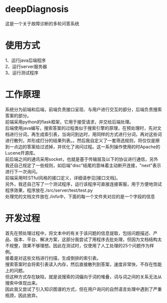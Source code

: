 # deepDiagnosis
这是一个关于故障诊断的多轮问答系统
# 使用方式
1、运行java后端程序  
2、运行server服务器  
3、运行测试程序  
# 工作原理
系统分为前端和后端，前端负责接口呈现、与用户进行交互的部分，后端负责搜索答案的部分。  
前端采用python的flask框架，它用于接受请求，并交给后端处理。  
后端使用java编写，搜索答案的过程类似于搜索引擎的原理，在预处理时，先对文档进行分词，再生成索引表，当询问到达时，用同样的方式进行分词，再对这些词进行散列，并形成打分的结果列表。。然后我自定义了一套筛选规则，将仅仅是擦到一点边的答案给过滤掉，并优化了询问过程。这一系列操作使用的时Apache的Lucene开源库。  
前后端之间的通讯采用socket，也就是基于传输层及以下的协议进行通信，另外我还自己规定了一些规则，如后端"disc"结尾的意味着主动断开连接，"next"表示进行下一次询问。  
前端采用RESTful风格的接口定义，详细请参见[接口文档]。  
另外，我还自己写了一个测试程序，运行该程序可直接连接客服，用于方便地测试程序效果，程序放在./src/server/test/test.py  
处理完的文档文件放在./info中，下面的每一个文件夹对应的是一个字段的信息  
# 开发过程
首先在预处理过程中，将文本中的有关于该问题的信息提取，包括问题描述、产品、版本、平台、解决方案，这部分我尝试了用程序去批处理，但因为文档结构太不规整，效果不够理想。因此在测试时，仅使用了人工处理的25个问题作为样例。  
接着是对这些文档进行扫描，生成倒排的索引表。  
搜索答案时会将索引表读入内存，然后直接散列到答案，速度非常快，不存在性能上的问题。  
但这种方式存在缺陷，就是说搜索的词偏向于词的堆叠，词与词之间的关系无法从搜索中体现出来。  
因此我又尝试了引入知识图谱的方式，但在用户询问的自然语言处理中遇到了严重瓶颈，因此放弃。  